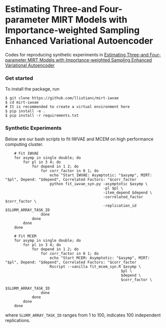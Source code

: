 # Estimating Three-and Four-parameter MIRT Models with Importance-weighted Sampling Enhanced Variational Autoencoder

Codes for reproducing synthetic experiments in [Estimating Three-and Four-parameter MIRT Models with Importance-weighted Sampling Enhanced Variational Autoencoder](https://www.frontiersin.org/articles/10.3389/fpsyg.2022.935419/abstract)

### Get started

To install the package, run

```
$ git clone https://github.com/lliutianc/mirt-iwvae
$ cd mirt-iwvae
# It is recommended to create a virtual environment here
$ pip install -e .
$ pip install -r requirements.txt

```

### Synthetic Experiments

Below are our bash scripts to fit IWVAE and MCEM on high performance computing cluster. 

```
    # Fit IWVAE
    for asymp in single double; do
        for pl in 3 4; do
            for depend in 1 2; do 
                for corr_factor in 0 1; do 
                    echo "Start IWVAE: Asymptotic: "$asymp", MIRT: "$pl", Depend: "$depend", Correlated Factors: "$corr_factor
                    python fit_iwvae_syn.py -asymptotic $asymp \
                                            -pl $pl \
                                            -item_depend $depend \
                                            -correlated_factor $corr_factor \
                                            -replication_id $SLURM_ARRAY_TASK_ID
                done
            done 
        done
    done

    # Fit MCEM
    for asymp in single double; do
        for pl in 3 4; do
            for depend in 1 2; do 
                for corr_factor in 0 1; do 
                    echo "Start MCEM: Asymptotic: "$asymp", MIRT: "$pl", Depend: "$depend", Correlated Factors: "$corr_factor
                    Rscript --vanilla fit_mcem_syn.R $asymp \
                                                    $pl \
                                                    $depend \
                                                    $corr_factor \
                                                    $SLURM_ARRAY_TASK_ID
                done
            done 
        done
    done
```

where `SLURM_ARRAY_TASK_ID` ranges from 1 to 100, indicates 100 independent replications. 